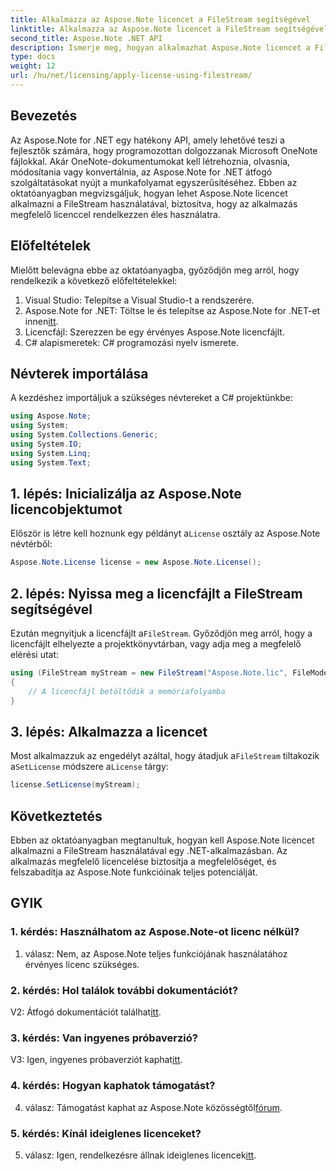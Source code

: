 ```yaml
---
title: Alkalmazza az Aspose.Note licencet a FileStream segítségével
linktitle: Alkalmazza az Aspose.Note licencet a FileStream segítségével
second_title: Aspose.Note .NET API
description: Ismerje meg, hogyan alkalmazhat Aspose.Note licencet a FileStream használatával a .NET-alkalmazásaiban a zökkenőmentes integráció érdekében.
type: docs
weight: 12
url: /hu/net/licensing/apply-license-using-filestream/
---
```

## Bevezetés

Az Aspose.Note for .NET egy hatékony API, amely lehetővé teszi a fejlesztők számára, hogy programozottan dolgozzanak Microsoft OneNote fájlokkal. Akár OneNote-dokumentumokat kell létrehoznia, olvasnia, módosítania vagy konvertálnia, az Aspose.Note for .NET átfogó szolgáltatásokat nyújt a munkafolyamat egyszerűsítéséhez. Ebben az oktatóanyagban megvizsgáljuk, hogyan lehet Aspose.Note licencet alkalmazni a FileStream használatával, biztosítva, hogy az alkalmazás megfelelő licenccel rendelkezzen éles használatra.

## Előfeltételek

Mielőtt belevágna ebbe az oktatóanyagba, győződjön meg arról, hogy rendelkezik a következő előfeltételekkel:

1. Visual Studio: Telepítse a Visual Studio-t a rendszerére.
2.  Aspose.Note for .NET: Töltse le és telepítse az Aspose.Note for .NET-et innen[itt](https://releases.aspose.com/note/net/).
3. Licencfájl: Szerezzen be egy érvényes Aspose.Note licencfájlt.
4. C# alapismeretek: C# programozási nyelv ismerete.

## Névterek importálása

A kezdéshez importáljuk a szükséges névtereket a C# projektünkbe:

```csharp
using Aspose.Note;
using System;
using System.Collections.Generic;
using System.IO;
using System.Linq;
using System.Text;
```

## 1. lépés: Inicializálja az Aspose.Note licencobjektumot

 Először is létre kell hoznunk egy példányt a`License` osztály az Aspose.Note névtérből:

```csharp
Aspose.Note.License license = new Aspose.Note.License();
```

## 2. lépés: Nyissa meg a licencfájlt a FileStream segítségével

 Ezután megnyitjuk a licencfájlt a`FileStream`. Győződjön meg arról, hogy a licencfájlt elhelyezte a projektkönyvtárban, vagy adja meg a megfelelő elérési utat:

```csharp
using (FileStream myStream = new FileStream("Aspose.Note.lic", FileMode.Open))
{
    // A licencfájl betöltődik a memóriafolyamba
}
```

## 3. lépés: Alkalmazza a licencet

 Most alkalmazzuk az engedélyt azáltal, hogy átadjuk a`FileStream` tiltakozik a`SetLicense` módszere a`License` tárgy:

```csharp
license.SetLicense(myStream);
```

## Következtetés

Ebben az oktatóanyagban megtanultuk, hogyan kell Aspose.Note licencet alkalmazni a FileStream használatával egy .NET-alkalmazásban. Az alkalmazás megfelelő licencelése biztosítja a megfelelőséget, és felszabadítja az Aspose.Note funkcióinak teljes potenciálját.

## GYIK

### 1. kérdés: Használhatom az Aspose.Note-ot licenc nélkül?

1. válasz: Nem, az Aspose.Note teljes funkciójának használatához érvényes licenc szükséges.

### 2. kérdés: Hol találok további dokumentációt?

 V2: Átfogó dokumentációt találhat[itt](https://reference.aspose.com/note/net/).

### 3. kérdés: Van ingyenes próbaverzió?

 V3: Igen, ingyenes próbaverziót kaphat[itt](https://releases.aspose.com/).

### 4. kérdés: Hogyan kaphatok támogatást?

4. válasz: Támogatást kaphat az Aspose.Note közösségtől[fórum](https://forum.aspose.com/c/note/28).

### 5. kérdés: Kínál ideiglenes licenceket?

 5. válasz: Igen, rendelkezésre állnak ideiglenes licencek[itt](https://purchase.aspose.com/temporary-license/).